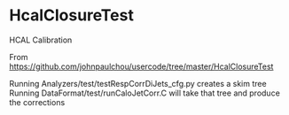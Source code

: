 HcalClosureTest
===============

HCAL Calibration

From https://github.com/johnpaulchou/usercode/tree/master/HcalClosureTest

Running Analyzers/test/testRespCorrDiJets_cfg.py creates a skim tree
Running DataFormat/test/runCaloJetCorr.C will take that tree and produce the corrections